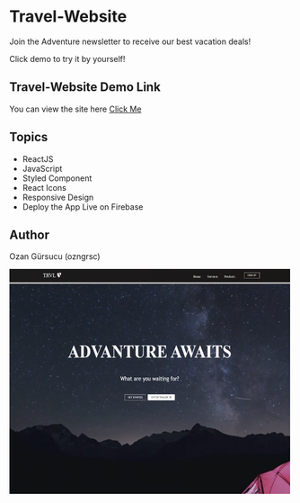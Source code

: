 # Travel-Website

Join the Adventure newsletter to receive our best vacation deals!

Click demo to try it by yourself!

## Travel-Website Demo Link

You can view the site here
[Click Me](https://travel-website-ozngrsc.web.app/)

## Topics

- ReactJS
- JavaScript
- Styled Component
- React Icons
- Responsive Design
- Deploy the App Live on Firebase



## Author

Ozan Gürsucu (ozngrsc)

<img src="public/images/screenshot.png"  width= 500px height= 400px>
